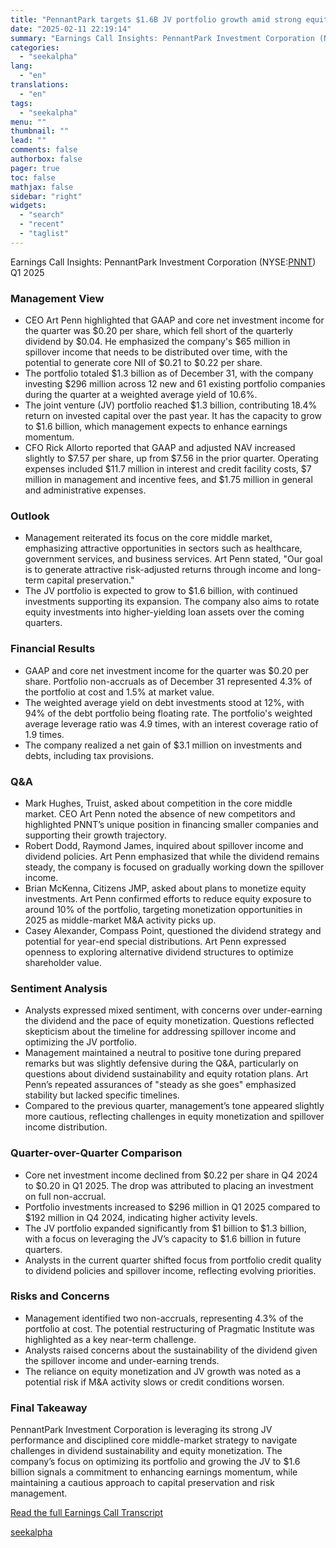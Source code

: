```yaml
---
title: "PennantPark targets $1.6B JV portfolio growth amid strong equity co-investment returns"
date: "2025-02-11 22:19:14"
summary: "Earnings Call Insights: PennantPark Investment Corporation (NYSE:PNNT) Q1 2025 Management View CEO Art Penn highlighted that GAAP and core net investment income for the quarter was $0.20 per share, which fell short of the quarterly dividend by $0.04. He emphasized the company's $65 million in spillover income that needs to..."
categories:
  - "seekalpha"
lang:
  - "en"
translations:
  - "en"
tags:
  - "seekalpha"
menu: ""
thumbnail: ""
lead: ""
comments: false
authorbox: false
pager: true
toc: false
mathjax: false
sidebar: "right"
widgets:
  - "search"
  - "recent"
  - "taglist"
---
```


Earnings Call Insights: PennantPark Investment Corporation (NYSE:[PNNT](https://seekingalpha.com/symbol/PNNT "PennantPark Investment Corporation")) Q1 2025

### Management View

* CEO Art Penn highlighted that GAAP and core net investment income for the quarter was $0.20 per share, which fell short of the quarterly dividend by $0.04. He emphasized the company's $65 million in spillover income that needs to be distributed over time, with the potential to generate core NII of $0.21 to $0.22 per share.
* The portfolio totaled $1.3 billion as of December 31, with the company investing $296 million across 12 new and 61 existing portfolio companies during the quarter at a weighted average yield of 10.6%.
* The joint venture (JV) portfolio reached $1.3 billion, contributing 18.4% return on invested capital over the past year. It has the capacity to grow to $1.6 billion, which management expects to enhance earnings momentum.
* CFO Rick Allorto reported that GAAP and adjusted NAV increased slightly to $7.57 per share, up from $7.56 in the prior quarter. Operating expenses included $11.7 million in interest and credit facility costs, $7 million in management and incentive fees, and $1.75 million in general and administrative expenses.

### Outlook

* Management reiterated its focus on the core middle market, emphasizing attractive opportunities in sectors such as healthcare, government services, and business services. Art Penn stated, "Our goal is to generate attractive risk-adjusted returns through income and long-term capital preservation."
* The JV portfolio is expected to grow to $1.6 billion, with continued investments supporting its expansion. The company also aims to rotate equity investments into higher-yielding loan assets over the coming quarters.

### Financial Results

* GAAP and core net investment income for the quarter was $0.20 per share. Portfolio non-accruals as of December 31 represented 4.3% of the portfolio at cost and 1.5% at market value.
* The weighted average yield on debt investments stood at 12%, with 94% of the debt portfolio being floating rate. The portfolio's weighted average leverage ratio was 4.9 times, with an interest coverage ratio of 1.9 times.
* The company realized a net gain of $3.1 million on investments and debts, including tax provisions.

### Q&A

* Mark Hughes, Truist, asked about competition in the core middle market. CEO Art Penn noted the absence of new competitors and highlighted PNNT’s unique position in financing smaller companies and supporting their growth trajectory.
* Robert Dodd, Raymond James, inquired about spillover income and dividend policies. Art Penn emphasized that while the dividend remains steady, the company is focused on gradually working down the spillover income.
* Brian McKenna, Citizens JMP, asked about plans to monetize equity investments. Art Penn confirmed efforts to reduce equity exposure to around 10% of the portfolio, targeting monetization opportunities in 2025 as middle-market M&A activity picks up.
* Casey Alexander, Compass Point, questioned the dividend strategy and potential for year-end special distributions. Art Penn expressed openness to exploring alternative dividend structures to optimize shareholder value.

### Sentiment Analysis

* Analysts expressed mixed sentiment, with concerns over under-earning the dividend and the pace of equity monetization. Questions reflected skepticism about the timeline for addressing spillover income and optimizing the JV portfolio.
* Management maintained a neutral to positive tone during prepared remarks but was slightly defensive during the Q&A, particularly on questions about dividend sustainability and equity rotation plans. Art Penn’s repeated assurances of "steady as she goes" emphasized stability but lacked specific timelines.
* Compared to the previous quarter, management’s tone appeared slightly more cautious, reflecting challenges in equity monetization and spillover income distribution.

### Quarter-over-Quarter Comparison

* Core net investment income declined from $0.22 per share in Q4 2024 to $0.20 in Q1 2025. The drop was attributed to placing an investment on full non-accrual.
* Portfolio investments increased to $296 million in Q1 2025 compared to $192 million in Q4 2024, indicating higher activity levels.
* The JV portfolio expanded significantly from $1 billion to $1.3 billion, with a focus on leveraging the JV’s capacity to $1.6 billion in future quarters.
* Analysts in the current quarter shifted focus from portfolio credit quality to dividend policies and spillover income, reflecting evolving priorities.

### Risks and Concerns

* Management identified two non-accruals, representing 4.3% of the portfolio at cost. The potential restructuring of Pragmatic Institute was highlighted as a key near-term challenge.
* Analysts raised concerns about the sustainability of the dividend given the spillover income and under-earning trends.
* The reliance on equity monetization and JV growth was noted as a potential risk if M&A activity slows or credit conditions worsen.

### Final Takeaway

PennantPark Investment Corporation is leveraging its strong JV performance and disciplined core middle-market strategy to navigate challenges in dividend sustainability and equity monetization. The company’s focus on optimizing its portfolio and growing the JV to $1.6 billion signals a commitment to enhancing earnings momentum, while maintaining a cautious approach to capital preservation and risk management.

[Read the full Earnings Call Transcript](https://seekingalpha.com/symbol/PNNT/earnings/transcripts)

[seekalpha](https://seekingalpha.com/news/4406343-pennantpark-targets-1_6b-jv-portfolio-growth-amid-strong-equity-co-investment-returns)
